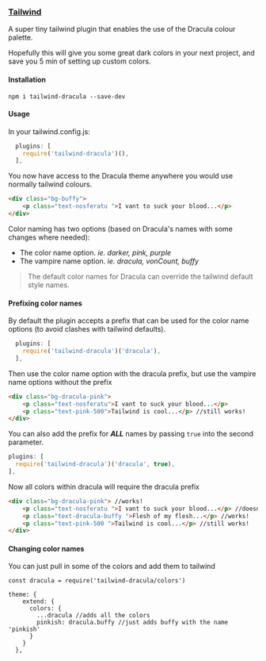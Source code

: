 ### [Tailwind](https://tailwindcss.com)

A super tiny tailwind plugin that enables the use of the Dracula colour palette.

Hopefully this will give you some great dark colors in your next project, and save you 5 min of setting up custom colors.

#### Installation

```
npm i tailwind-dracula --save-dev
```

#### Usage

In your tailwind.config.js:

```js
  plugins: [
    require('tailwind-dracula')(),
  ],
```

You now have access to the Dracula theme anywhere you would use normally tailwind colours.

```html
<div class="bg-buffy">
    <p class="text-nosferatu ">I vant to suck your blood...</p>
</div>
```

Color naming has two options (based on Dracula's names with some changes where needed):
* The color name option. <i>ie. darker, pink, purple</i>
* The vampire name option. <i>ie. dracula, vonCount, buffy</i>

> The default color names for Dracula can override the tailwind default style names.

#### Prefixing color names
By default the plugin accepts a prefix that can be used for the color name options (to avoid clashes with tailwind defaults).
```js
  plugins: [
    require('tailwind-dracula')('dracula'),
  ],
```
Then use the color name option with the dracula prefix, but use the vampire name options without the prefix
```html
<div class="bg-dracula-pink">
    <p class="text-nosferatu">I vant to suck your blood...</p>
    <p class="text-pink-500">Tailwind is cool...</p> //still works!
</div>
```

You can also add the prefix for <b><i>ALL</i></b> names by passing `true` into the second parameter.
```js
plugins: [
  require('tailwind-dracula')('dracula', true),
],
```
Now all colors within dracula will require the dracula prefix
```html
<div class="bg-dracula-pink"> //works!
    <p class="text-nosferatu ">I vant to suck your blood...</p> //doesn't work!
    <p class="text-dracula-buffy ">Flesh of my flesh...</p> //works!
    <p class="text-pink-500 ">Tailwind is cool...</p> //still works!
</div>
```

#### Changing color names

You can just pull in some of the colors and add them to tailwind
```
const dracula = require('tailwind-dracula/colors')

theme: {
    extend: {
      colors: {
        ...dracula //adds all the colors
        pinkish: dracula.buffy //just adds buffy with the name 'pinkish'
      }
    }
  },
```